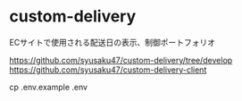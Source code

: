 # custom-delivery
ECサイトで使用される配送日の表示、制御ポートフォリオ


https://github.com/syusaku47/custom-delivery/tree/develop
https://github.com/syusaku47/custom-delivery-client

cp .env.example .env
